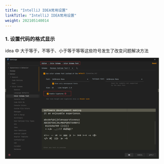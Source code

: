 ```yaml
---
title: "IntelliJ IDEA常用设置"
linkTitle: "IntelliJ IDEA常用设置"
weight: 202105140014
---
```


### 1. 设置代码的格式显示

idea 中 大于等于，不等于、小于等于等等这些符号发生了改变问题解决方法

![](https://github.com/mxsm/picture/blob/main/idea/%E8%AE%BE%E7%BD%AE%E7%AC%A6%E5%8F%B7%E6%98%BE%E7%A4%BA%E6%A0%BC%E5%BC%8F1.png?raw=true)

